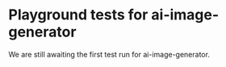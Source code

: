 # Playground tests for ai-image-generator
We are still awaiting the first test run for ai-image-generator.
